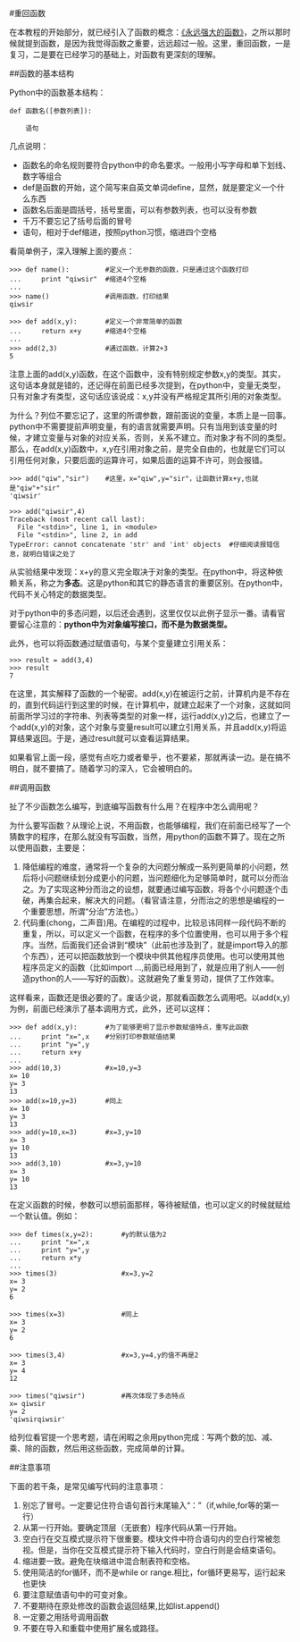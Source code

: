 #重回函数

在本教程的开始部分，就已经引入了函数的概念：[《永远强大的函数》](./106.md)，之所以那时候就提到函数，是因为我觉得函数之重要，远远超过一般。这里，重回函数，一是复习，二是要在已经学习的基础上，对函数有更深刻的理解。

##函数的基本结构

Python中的函数基本结构：

    def 函数名([参数列表]):
        
        语句

几点说明：

- 函数名的命名规则要符合python中的命名要求。一般用小写字母和单下划线、数字等组合
- def是函数的开始，这个简写来自英文单词define，显然，就是要定义一个什么东西
- 函数名后面是圆括号，括号里面，可以有参数列表，也可以没有参数
- 千万不要忘记了括号后面的冒号
- 语句，相对于def缩进，按照python习惯，缩进四个空格

看简单例子，深入理解上面的要点：

    >>> def name():         #定义一个无参数的函数，只是通过这个函数打印
    ...     print "qiwsir"  #缩进4个空格
    ... 
    >>> name()              #调用函数，打印结果
    qiwsir

    >>> def add(x,y):       #定义一个非常简单的函数
    ...     return x+y      #缩进4个空格
    ... 
    >>> add(2,3)            #通过函数，计算2+3
    5

注意上面的add(x,y)函数，在这个函数中，没有特别规定参数x,y的类型。其实，这句话本身就是错的，还记得在前面已经多次提到，在python中，变量无类型，只有对象才有类型，这句话应该说成：x,y并没有严格规定其所引用的对象类型。

为什么？列位不要忘记了，这里的所谓参数，跟前面说的变量，本质上是一回事。python中不需要提前声明变量，有的语言就需要声明。只有当用到该变量的时候，才建立变量与对象的对应关系，否则，关系不建立。而对象才有不同的类型。那么，在add(x,y)函数中，x,y在引用对象之前，是完全自由的，也就是它们可以引用任何对象，只要后面的运算许可，如果后面的运算不许可，则会报错。

    >>> add("qiw","sir")    #这里，x="qiw",y="sir"，让函数计算x+y,也就是"qiw"+"sir"
    'qiwsir'

    >>> add("qiwsir",4)
    Traceback (most recent call last):
      File "<stdin>", line 1, in <module>
      File "<stdin>", line 2, in add
    TypeError: cannot concatenate 'str' and 'int' objects  #仔细阅读报错信息，就明白错误之处了

从实验结果中发现：x+y的意义完全取决于对象的类型。在python中，将这种依赖关系，称之为**多态**。这是python和其它的静态语言的重要区别。在python中，代码不关心特定的数据类型。

对于python中的多态问题，以后还会遇到，这里仅仅以此例子显示一番。请看官要留心注意的：**python中为对象编写接口，而不是为数据类型。**

此外，也可以将函数通过赋值语句，与某个变量建立引用关系：

    >>> result = add(3,4)
    >>> result
    7

在这里，其实解释了函数的一个秘密。add(x,y)在被运行之前，计算机内是不存在的，直到代码运行到这里的时候，在计算机中，就建立起来了一个对象，这就如同前面所学习过的字符串、列表等类型的对象一样，运行add(x,y)之后，也建立了一个add(x,y)的对象，这个对象与变量result可以建立引用关系，并且add(x,y)将运算结果返回。于是，通过result就可以查看运算结果。

如果看官上面一段，感觉有点吃力或者晕乎，也不要紧，那就再读一边。是在搞不明白，就不要搞了。随着学习的深入，它会被明白的。

##调用函数

扯了不少函数怎么编写，到底编写函数有什么用？在程序中怎么调用呢？

为什么要写函数？从理论上说，不用函数，也能够编程，我们在前面已经写了一个猜数字的程序，在那么就没有写函数，当然，用python的函数不算了。现在之所以使用函数，主要是：

1. 降低编程的难度，通常将一个复杂的大问题分解成一系列更简单的小问题，然后将小问题继续划分成更小的问题，当问题细化为足够简单时，就可以分而治之。为了实现这种分而治之的设想，就要通过编写函数，将各个小问题逐个击破，再集合起来，解决大的问题。（看官请注意，分而治之的思想是编程的一个重要思想，所谓“分治”方法也。）
2. 代码重(chong，二声音)用。在编程的过程中，比较忌讳同样一段代码不断的重复，所以，可以定义一个函数，在程序的多个位置使用，也可以用于多个程序。当然，后面我们还会讲到“模块”（此前也涉及到了，就是import导入的那个东西），还可以把函数放到一个模块中供其他程序员使用。也可以使用其他程序员定义的函数（比如import ...,前面已经用到了，就是应用了别人——创造python的人——写好的函数）。这就避免了重复劳动，提供了工作效率。

这样看来，函数还是很必要的了。废话少说，那就看函数怎么调用吧。以add(x,y)为例，前面已经演示了基本调用方式，此外，还可以这样：

    >>> def add(x,y):       #为了能够更明了显示参数赋值特点，重写此函数
    ...     print "x=",x    #分别打印参数赋值结果
    ...     print "y=",y
    ...     return x+y
    ... 
    >>> add(10,3)           #x=10,y=3
    x= 10
    y= 3
    13
    >>> add(x=10,y=3)       #同上
    x= 10
    y= 3
    13
    >>> add(y=10,x=3)       #x=3,y=10
    x= 3
    y= 10
    13
    >>> add(3,10)           #x=3,y=10
    x= 3
    y= 10
    13

在定义函数的时候，参数可以想前面那样，等待被赋值，也可以定义的时候就赋给一个默认值。例如：

    >>> def times(x,y=2):       #y的默认值为2
    ...     print "x=",x
    ...     print "y=",y
    ...     return x*y
    ... 
    >>> times(3)                #x=3,y=2
    x= 3
    y= 2
    6

    >>> times(x=3)              #同上
    x= 3
    y= 2
    6

    >>> times(3,4)              #x=3,y=4,y的值不再是2
    x= 3
    y= 4
    12

    >>> times("qiwsir")         #再次体现了多态特点
    x= qiwsir
    y= 2
    'qiwsirqiwsir'

给列位看官提一个思考题，请在闲暇之余用python完成：写两个数的加、减、乘、除的函数，然后用这些函数，完成简单的计算。

##注意事项

下面的若干条，是常见编写代码的注意事项：

1. 别忘了冒号。一定要记住符合语句首行末尾输入“：”（if,while,for等的第一行）
2. 从第一行开始。要确定顶层（无嵌套）程序代码从第一行开始。
3. 空白行在交互模式提示符下很重要。模块文件中符合语句内的空白行常被忽视。但是，当你在交互模式提示符下输入代码时，空白行则是会结束语句。
4. 缩进要一致。避免在块缩进中混合制表符和空格。
5. 使用简洁的for循环，而不是while or range.相比，for循环更易写，运行起来也更快
6. 要注意赋值语句中的可变对象。
7. 不要期待在原处修改的函数会返回结果,比如list.append()
8. 一定要之用括号调用函数
9. 不要在导入和重载中使用扩展名或路径。

